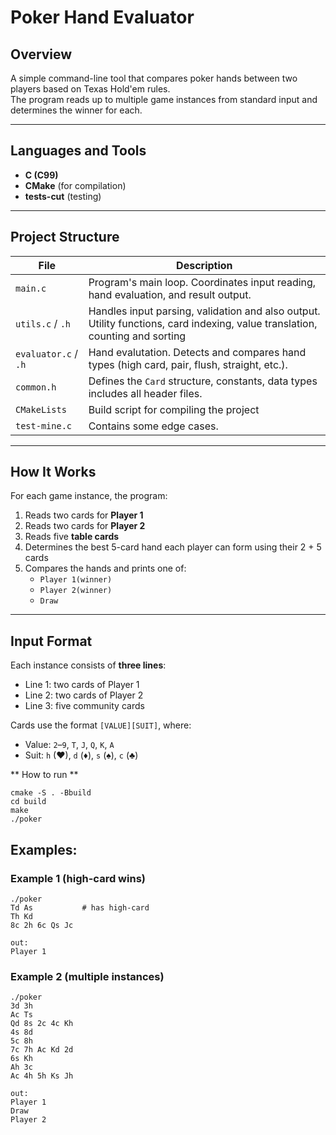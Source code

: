 # Poker Hand Evaluator

## Overview

A simple command-line tool that compares poker hands between two players based on Texas Hold'em rules.  
The program reads up to multiple game instances from standard input and determines the winner for each.

---

## Languages and Tools

* **C (C99)**
* **CMake** (for compilation)  
* **tests-cut** (testing)
---

## Project Structure

| File                 | Description                                                                                                                  |
|----------------------|------------------------------------------------------------------------------------------------------------------------------|
| `main.c`             | Program's main loop. Coordinates input reading, hand evaluation, and result output.                                          |
| `utils.c` / `.h`     | Handles input parsing, validation and also output. Utility functions, card indexing, value translation, counting and sorting |
| `evaluator.c` / `.h` | Hand evalutation. Detects and compares hand types (high card, pair, flush, straight, etc.).                                  |
| `common.h`           | Defines the `Card` structure, constants, data types includes all header files.                                               |
| `CMakeLists`         | Build script for compiling the project                                                                                       |
| `test-mine.c`        | Contains some edge cases.                                                                                                    |

---

## How It Works

For each game instance, the program:

1. Reads two cards for **Player 1**
2. Reads two cards for **Player 2**
3. Reads five **table cards**
4. Determines the best 5-card hand each player can form using their 2 + 5 cards
5. Compares the hands and prints one of:
   - `Player 1(winner)`
   - `Player 2(winner)`
   - `Draw`

---

## Input Format

Each instance consists of **three lines**:

- Line 1: two cards of Player 1  
- Line 2: two cards of Player 2  
- Line 3: five community cards

Cards use the format `[VALUE][SUIT]`, where:

- Value: `2`–`9`, `T`, `J`, `Q`, `K`, `A`  
- Suit: `h` (♥), `d` (♦), `s` (♠), `c` (♣)

** How to run ** 
```
cmake -S . -Bbuild
cd build
make
./poker
```

## Examples:

### Example 1 (high-card wins)
```
./poker
Td As           # has high-card
Th Kd
8c 2h 6c Qs Jc

out:
Player 1
```
### Example 2 (multiple instances)
```
./poker
3d 3h
Ac Ts
Qd 8s 2c 4c Kh
4s 8d
5c 8h
7c 7h Ac Kd 2d
6s Kh
Ah 3c
Ac 4h 5h Ks Jh

out:
Player 1
Draw
Player 2
```

